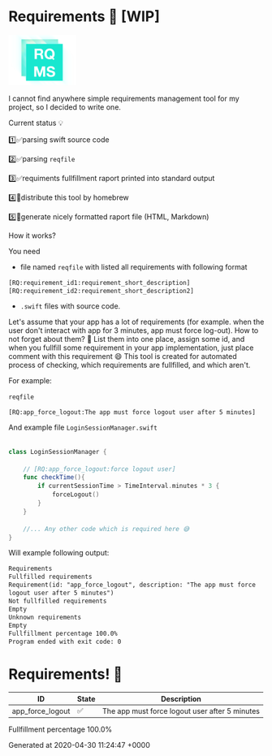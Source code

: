 



#  Requirements 🧐 [WIP]

<img src="./rqms.png" height="100">

I cannot find anywhere simple requirements management tool for my project, so I decided to write one.

Current status 💡

1️⃣✅parsing swift source code

2️⃣✅parsing `reqfile`

3️⃣✅requiments fullfillment raport printed into standard output

4️⃣🔴distribute this tool by homebrew

5️⃣🔴generate nicely formatted raport file (HTML, Markdown)


How it works?

You need
- file named `reqfile` with listed all requirements with following format
```
[RQ:requirement_id1:requirement_short_description]
[RQ:requirement_id2:requirement_short_description2]
```
- `.swift` files with source code.

Let's assume that your app has a lot of requirements (for example. when the user don't interact with app for 3 minutes, app must force log-out).
How to not forget about them? 🧐
List them into one place, assign some id, and when you fullfill some requirement  in your app implementation, just place comment with this requirement 😄
This tool is created for automated process of checking, which requirements are fullfilled, and which aren't.

For example:

`reqfile`
```
[RQ:app_force_logout:The app must force logout user after 5 minutes]
```

And example file 
`LoginSessionManager.swift`
```swift

class LoginSessionManager {

    // [RQ:app_force_logout:force logout user]
    func checkTime(){
        if currentSessionTime > TimeInterval.minutes * 3 {
            forceLogout()
        }
    }
    
    //... Any other code which is required here 😅
}
```

Will example following output:
```
Requirements
Fullfilled requirements
Requirement(id: "app_force_logout", description: "The app must force logout user after 5 minutes")
Not fullfilled requirements
Empty
Unknown requirements
Empty
Fullfillment percentage 100.0%
Program ended with exit code: 0
```

# Requirements! 🧐

| ID             | State | Description             |
| -------------- | ----- | ----------------------- |
| app_force_logout    | ✅     | The app must force logout user after 5 minutes |

Fullfillment percentage 100.0%

Generated at 2020-04-30 11:24:47 +0000


